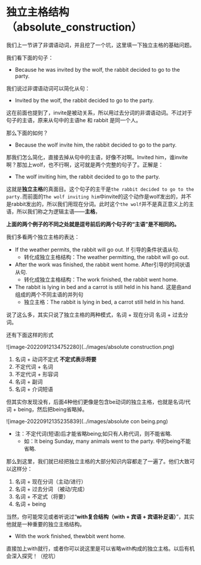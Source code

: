 # 独立主格结构（absolute_construction）

我们上一节讲了非谓语动词，并且挖了一个坑，这里填一下独立主格的基础问题。



我们看下面的句子：

+ Because he was invited by the wolf, the rabbit decided to go to the party.

我们说过非谓语动词可以简化从句：

+ Invited by the wolf, the rabbit decided to go to the party.

这在前面也提到了，invite是被动关系，所以用过去分词的非谓语动词。不过对于句子的主语，原来从句中的主语he 和 rabbit 是同一个人。



那么下面的如何？

+ Because the wolf invite him, the rabbit decided to go to the party.

那我们怎么简化，直接去掉从句中的主语，好像不对啊。Invited him，谁invite啊？那加上wolf，也不行啊，这可就是两个完整的句子了。正解是：

+ The wolf inviting him, the rabbit decided to go to the party.

这就是**独立主格**的真面目。这个句子的主干是`the rabbit decided to go to the party.`而前面的`The wolf inviting him`中invite的这个动作是wolf发出的，并不是rabbit发出的，所以我们用现在分词。此时这个`the wolf`并不是真正意义上的主语，所以我们称之为逻辑主语——**主格**，

**上面的两个例子的不同之处就是逗号前后的两个句子的“主语”是不相同的。**



我们多看两个独立主格的表达：

+ If the weather permits, the rabbit will go out.     If 引导的条件状语从句.
    + 转化成独立主格结构：The weather permitting, the rabbit will go out.
+ After the work was finished, the rabbit went home.   After引导的时间状语从句.
    + 转化成独立主格结构：The work finished, the rabbit went home.
+ The rabbit is lying in bed and a carrot is still held in his hand.  这是由and组成的两个不同主语的并列句
    +  独立主格：The rabbit is lying in bed, a carrot still held in his hand.

说了这么多，其实只说了独立主格的两种模式，名词 + 现在分词    名词 + 过去分词。

还有下面这样的形式

![image-20220912134752280](../images/absolute construction.png)



1. 名词 + 动词不定式   **不定式表示将要**
2. 不定代词 + 名词
3. 不定代词 + 形容词
4. 名词 + 副词
5. 名词 + 介词短语

但其实你发现没有，后面4种他们更像是包含be动词的独立主格，也就是名词/代词 + being，然后把being省略掉。

![image-20220912135235839](../images/absolute con being.png)

+ 注：不定代词(短语)后才能省略being;如只有人称代词，则不能省略.
    + 如：It being Sunday, many animals went to the party. 中的being不能省略.



那么到这里，我们就已经把独立主格的大部分知识内容都走了一遍了。他们大致可以这样分：

1. 名词 + 现在分词（主动/进行）
2. 名词 + 过去分词 （被动/完成）
3. 名词 + 不定式（将要）
4. 名词 + being

当然，你可能常见或者听说过“**with复合结构（with + 宾语 + 宾语补足语）**”，其实他就是一种重要的独立主格结构。

+ With the work finished, thewbbit went home.

直接加上with就行，或者你可以说这里是可以省略with构成的独立主格。以后有机会深入探究！（挖坑）